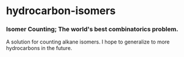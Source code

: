 # hydrocarbon-isomers

### Isomer Counting; The world's best combinatorics problem.

A solution for counting alkane isomers. I hope to generalize to more hydrocarbons in the future.
